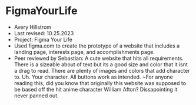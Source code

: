 # FigmaYourLife
+ Avery Hillstrom
+ Last revised: 10.25.2023
+ Project: Figma Your Life
+ Used figma.com to create the prototype of a website that includes a landing page, interests page, and accomplishments page.
+ Peer reviewed by Sebastian: A cute website that hits all requirements. There is a sizeable about of text but its a good size and color that it isnt a drag to read. There are plenty of images and colors that add character to. Uh. Your character. All buttons work as intended. ~For anyone reading this, did you know that originally this website was supposed to be based off the hit anime character William Afton? Dissapointing it never panned out.